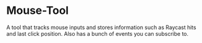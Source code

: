 # Mouse-Tool
A tool that tracks mouse inputs and stores information such as Raycast hits and last click position. Also has a bunch of events you can subscribe to.
